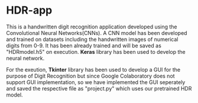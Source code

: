# HDR-app
This is a handwritten digit recognition application developed using the Convolutional Neural Networks(CNNs). A CNN model has been developed and trained on datasets including the handwritten images of numerical digits from 0-9. It has been already trained and will be saved as "HDRmodel.h5" on execution. **Keras** library has been used to develop the neural network.

For the exeution, **Tkinter** library has been used to develop a GUI for the purpose of Digit Recognition but since Google Colaboratory does not support GUI implementation, so we have implemented the GUI seperately and saved the respective file as "project.py" which uses our pretrained HDR model.
